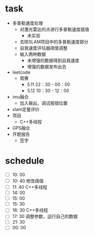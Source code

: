 # task

- 多普勒速度处理
  - 对激光雷达的点进行多普勒速度插值
    - 未实验
  - 去除SLAM项目中的多普勒速度部分
  - 自我速度评估器阈值调整
  - 输入两种数据
    - 未增强的数据得到自我速度
    - 增强的数据发布出去
- leetcode
  - 周赛
    - 5.11 22：30 - 00：00 
    - 5.12 10：30 - 12：00
- imu融合
  - 加入输出，调试报错位置
- slam定量评价
- 项目
  - C++多线程
- GPS融合
- 开题报告
  - 签字

# schedule

- [ ] 10: 00  
- [ ] 10: 40  修改阈值
- [ ] 11: 40  C++多线程
- [ ] 14: 00 
- [ ] 15: 00 
- [ ] 15: 30 
- [ ] 16: 30 C++多线程
- [ ] 17: 30 调整参数，运行自己的数据
- [ ] 21: 30
- [ ] 00: 00 
